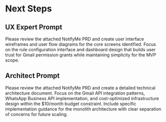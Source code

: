 # Next Steps

## UX Expert Prompt
Please review the attached NotifyMe PRD and create user interface wireframes and user flow diagrams for the core screens identified. Focus on the rule configuration interface and dashboard design that builds user trust for Gmail permission grants while maintaining simplicity for the MVP scope.

## Architect Prompt  
Please review the attached NotifyMe PRD and create a detailed technical architecture document. Focus on the Gmail API integration patterns, WhatsApp Business API implementation, and cost-optimized infrastructure design within the $10/month budget constraint. Include specific implementation guidance for the monolith architecture with clear separation of concerns for future scaling.
